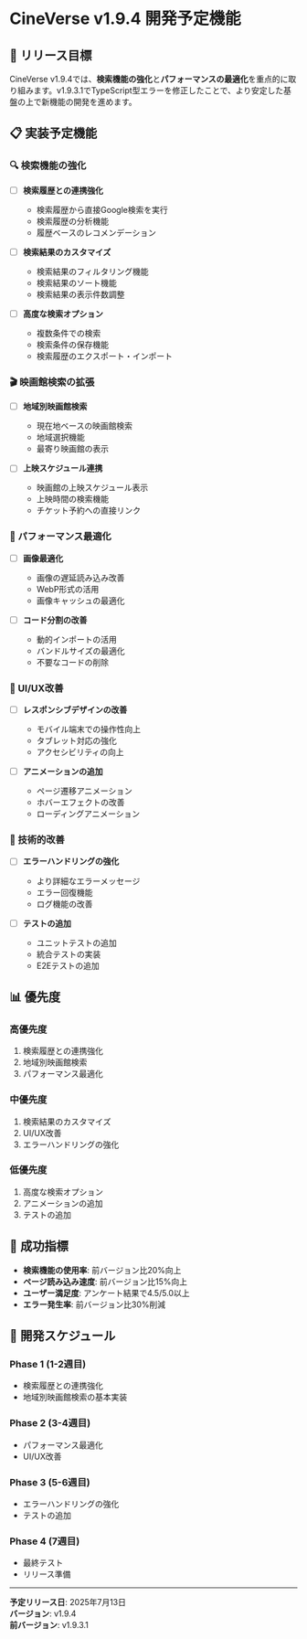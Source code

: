 # CineVerse v1.9.4 開発予定機能

## 🎯 リリース目標

CineVerse v1.9.4では、**検索機能の強化**と**パフォーマンスの最適化**を重点的に取り組みます。v1.9.3.1でTypeScript型エラーを修正したことで、より安定した基盤の上で新機能の開発を進めます。

## 📋 実装予定機能

### 🔍 検索機能の強化
- [ ] **検索履歴との連携強化**
  - 検索履歴から直接Google検索を実行
  - 検索履歴の分析機能
  - 履歴ベースのレコメンデーション

- [ ] **検索結果のカスタマイズ**
  - 検索結果のフィルタリング機能
  - 検索結果のソート機能
  - 検索結果の表示件数調整

- [ ] **高度な検索オプション**
  - 複数条件での検索
  - 検索条件の保存機能
  - 検索履歴のエクスポート・インポート

### 🎬 映画館検索の拡張
- [ ] **地域別映画館検索**
  - 現在地ベースの映画館検索
  - 地域選択機能
  - 最寄り映画館の表示

- [ ] **上映スケジュール連携**
  - 映画館の上映スケジュール表示
  - 上映時間の検索機能
  - チケット予約への直接リンク

### 🚀 パフォーマンス最適化
- [ ] **画像最適化**
  - 画像の遅延読み込み改善
  - WebP形式の活用
  - 画像キャッシュの最適化

- [ ] **コード分割の改善**
  - 動的インポートの活用
  - バンドルサイズの最適化
  - 不要なコードの削除

### 🎨 UI/UX改善
- [ ] **レスポンシブデザインの改善**
  - モバイル端末での操作性向上
  - タブレット対応の強化
  - アクセシビリティの向上

- [ ] **アニメーションの追加**
  - ページ遷移アニメーション
  - ホバーエフェクトの改善
  - ローディングアニメーション

### 🔧 技術的改善
- [ ] **エラーハンドリングの強化**
  - より詳細なエラーメッセージ
  - エラー回復機能
  - ログ機能の改善

- [ ] **テストの追加**
  - ユニットテストの追加
  - 統合テストの実装
  - E2Eテストの追加

## 📊 優先度

### 高優先度
1. 検索履歴との連携強化
2. 地域別映画館検索
3. パフォーマンス最適化

### 中優先度
1. 検索結果のカスタマイズ
2. UI/UX改善
3. エラーハンドリングの強化

### 低優先度
1. 高度な検索オプション
2. アニメーションの追加
3. テストの追加

## 🎯 成功指標

- **検索機能の使用率**: 前バージョン比20%向上
- **ページ読み込み速度**: 前バージョン比15%向上
- **ユーザー満足度**: アンケート結果で4.5/5.0以上
- **エラー発生率**: 前バージョン比30%削減

## 📅 開発スケジュール

### Phase 1 (1-2週目)
- 検索履歴との連携強化
- 地域別映画館検索の基本実装

### Phase 2 (3-4週目)
- パフォーマンス最適化
- UI/UX改善

### Phase 3 (5-6週目)
- エラーハンドリングの強化
- テストの追加

### Phase 4 (7週目)
- 最終テスト
- リリース準備

---

**予定リリース日**: 2025年7月13日  
**バージョン**: v1.9.4  
**前バージョン**: v1.9.3.1 